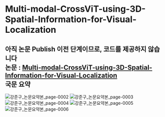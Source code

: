 # Multi-modal-CrossViT-using-3D-Spatial-Information-for-Visual-Localization
**아직 논문 Publish 이전 단계이므로, 코드를 제공하지 않습니다**  
논문 : [Multi-modal-CrossViT-using-3D-Spatial-Information-for-Visual-Localization](https://drive.google.com/file/d/137iiBTtcethQDKu4zLgoHLvPYTEIGufb/view?usp=sharing)  
국문 요약  
---
![강준구_논문요약본_page-0002](https://github.com/user-attachments/assets/3759e5ee-9a02-40f1-a573-7719366881d0)
![강준구_논문요약본_page-0003](https://github.com/user-attachments/assets/ef0fe2e4-fb4c-41c0-8eae-1573911ded77)
![강준구_논문요약본_page-0004](https://github.com/user-attachments/assets/0ec8402e-ddf6-4d2f-a6da-d95f13a20d54)
![강준구_논문요약본_page-0005](https://github.com/user-attachments/assets/85eccff8-b40c-4df9-841f-1bd9ec7a9b69)
![강준구_논문요약본_page-0006](https://github.com/user-attachments/assets/5eb40f4f-bf4a-4a3b-826d-fc429020fa14)
